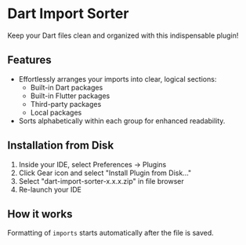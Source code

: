 # Dart Import Sorter

Keep your Dart files clean and organized with this indispensable plugin!

## Features

* Effortlessly arranges your imports into clear, logical sections:
  - Built-in Dart packages
  - Built-in Flutter packages
  - Third-party packages
  - Local packages
* Sorts alphabetically within each group for enhanced readability.

## Installation from Disk

1. Inside your IDE, select Preferences -> Plugins
2. Click Gear icon and select "Install Plugin from Disk..."
3. Select "dart-import-sorter-x.x.x.zip" in file browser
4. Re-launch your IDE

<!--## Installation from Marketplace

1. Inside your IDE, select Preferences -> Plugins
2. Search for DartImportSorter
3. Click the green "Install" button
4. Re-launch your IDE-->

## How it works

Formatting of `imports` starts automatically after the file is saved.